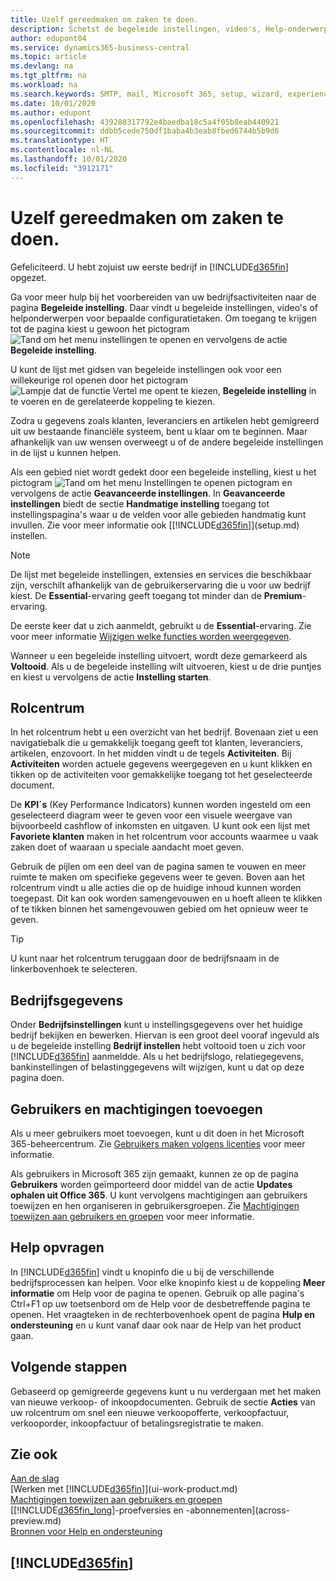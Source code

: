 ```yaml
---
title: Uzelf gereedmaken om zaken te doen.
description: Schetst de begeleide instellingen, video's, Help-onderwerpen en pagina's die u kunt gebruiken om u gereed te maken voor het doen van zaken in Business Central.
author: edupont04
ms.service: dynamics365-business-central
ms.topic: article
ms.devlang: na
ms.tgt_pltfrm: na
ms.workload: na
ms.search.keywords: SMTP, mail, Microsoft 365, setup, wizard, experience
ms.date: 10/01/2020
ms.author: edupont
ms.openlocfilehash: 439280317792e4baedba18c5a4f05b8eab440921
ms.sourcegitcommit: ddbb5cede750df1baba4b3eab8fbed6744b5b9d6
ms.translationtype: HT
ms.contentlocale: nl-NL
ms.lasthandoff: 10/01/2020
ms.locfileid: "3912171"
---
```

# <a name="getting-ready-for-doing-business"></a>Uzelf gereedmaken om zaken te doen.

Gefeliciteerd. U hebt zojuist uw eerste bedrijf in [!INCLUDE[d365fin](includes/d365fin_md.md)] opgezet.

Ga voor meer hulp bij het voorbereiden van uw bedrijfsactiviteiten naar de pagina **Begeleide instelling**. Daar vindt u begeleide instellingen, video's of helponderwerpen voor bepaalde configuratietaken. Om toegang te krijgen tot de pagina kiest u gewoon het pictogram ![Tand om het menu instellingen te openen](media/ui-experience/settings_icon_small.png) en vervolgens de actie **Begeleide instelling**.

U kunt de lijst met gidsen van begeleide instellingen ook voor een willekeurige rol openen door het pictogram ![Lampje dat de functie Vertel me opent](media/ui-search/search_small.png "Vertel me wat u wilt doen") te kiezen, **Begeleide instelling** in te voeren en de gerelateerde koppeling te kiezen.

Zodra u gegevens zoals klanten, leveranciers en artikelen hebt gemigreerd uit uw bestaande financiële systeem, bent u klaar om te beginnen. Maar afhankelijk van uw wensen overweegt u of de andere begeleide instellingen in de lijst u kunnen helpen.

Als een gebied niet wordt gedekt door een begeleide instelling, kiest u het pictogram ![Tand om het menu Instellingen te openen](media/ui-experience/settings_icon_small.png) pictogram en vervolgens de actie **Geavanceerde instellingen**. In **Geavanceerde instellingen** biedt de sectie **Handmatige instelling** toegang tot instellingspagina's waar u de velden voor alle gebieden handmatig kunt invullen. Zie voor meer informatie ook [[!INCLUDE[d365fin](includes/d365fin_md.md)]](setup.md) instellen.

> [!NOTE]  
> De lijst met begeleide instellingen, extensies en services die beschikbaar zijn, verschilt afhankelijk van de gebruikerservaring die u voor uw bedrijf kiest. De **Essential**-ervaring geeft toegang tot minder dan de **Premium**-ervaring.
>
> De eerste keer dat u zich aanmeldt, gebruikt u de **Essential**-ervaring. Zie voor meer informatie [Wijzigen welke functies worden weergegeven](ui-experiences.md).

Wanneer u een begeleide instelling uitvoert, wordt deze gemarkeerd als **Voltooid**. Als u de begeleide instelling wilt uitvoeren, kiest u de drie puntjes en kiest u vervolgens de actie **Instelling starten**.

## <a name="role-center"></a>Rolcentrum

In het rolcentrum hebt u een overzicht van het bedrijf. Bovenaan ziet u een navigatiebalk die u gemakkelijk toegang geeft tot klanten, leveranciers, artikelen, enzovoort. In het midden vindt u de tegels **Activiteiten**. Bij **Activiteiten** worden actuele gegevens weergegeven en u kunt klikken en tikken op de activiteiten voor gemakkelijke toegang tot het geselecteerde document.

De **KPI´s** (Key Performance Indicators) kunnen worden ingesteld om een geselecteerd diagram weer te geven voor een visuele weergave van bijvoorbeeld cashflow of inkomsten en uitgaven. U kunt ook een lijst met **Favoriete klanten** maken in het rolcentrum voor accounts waarmee u vaak zaken doet of waaraan u speciale aandacht moet geven.

Gebruik de pijlen om een deel van de pagina samen te vouwen en meer ruimte te maken om specifieke gegevens weer te geven. Boven aan het rolcentrum vindt u alle acties die op de huidige inhoud kunnen worden toegepast. Dit kan ook worden samengevouwen en u hoeft alleen te klikken of te tikken binnen het samengevouwen gebied om het opnieuw weer te geven.

> [!TIP]  
> U kunt naar het rolcentrum teruggaan door de bedrijfsnaam in de linkerbovenhoek te selecteren.

## <a name="company-information"></a>Bedrijfsgegevens

Onder **Bedrijfsinstellingen** kunt u instellingsgegevens over het huidige bedrijf bekijken en bewerken. Hiervan is een groot deel vooraf ingevuld als u de begeleide instelling **Bedrijf instellen** hebt voltooid toen u zich voor [!INCLUDE[d365fin](includes/d365fin_md.md)] aanmeldde. Als u het bedrijfslogo, relatiegegevens, bankinstellingen of belastinggegevens wilt wijzigen, kunt u dat op deze pagina doen.  

## <a name="adding-users-and-permissions"></a>Gebruikers en machtigingen toevoegen

Als u meer gebruikers moet toevoegen, kunt u dit doen in het Microsoft 365-beheercentrum. Zie [Gebruikers maken volgens licenties](ui-how-users-permissions.md) voor meer informatie.

Als gebruikers in Microsoft 365 zijn gemaakt, kunnen ze op de pagina **Gebruikers** worden geïmporteerd door middel van de actie **Updates ophalen uit Office 365**. U kunt vervolgens machtigingen aan gebruikers toewijzen en hen organiseren in gebruikersgroepen. Zie [Machtigingen toewijzen aan gebruikers en groepen](ui-define-granular-permissions.md) voor meer informatie.  

## <a name="getting-help"></a>Help opvragen

In [!INCLUDE[d365fin](includes/d365fin_md.md)] vindt u knopinfo die u bij de verschillende bedrijfsprocessen kan helpen. Voor elke knopinfo kiest u de koppeling **Meer informatie** om Help voor de pagina te openen. Gebruik op alle pagina's Ctrl+F1 op uw toetsenbord om de Help voor de desbetreffende pagina te openen. Het vraagteken in de rechterbovenhoek opent de pagina **Hulp en ondersteuning** en u kunt vanaf daar ook naar de Help van het product gaan.

## <a name="next-steps"></a>Volgende stappen

Gebaseerd op gemigreerde gegevens kunt u nu verdergaan met het maken van nieuwe verkoop- of inkoopdocumenten. Gebruik de sectie **Acties** van uw rolcentrum om snel een nieuwe verkoopofferte, verkoopfactuur, verkooporder, inkoopfactuur of betalingsregistratie te maken.

## <a name="see-also"></a>Zie ook

[Aan de slag](product-get-started.md)  
[Werken met [!INCLUDE[d365fin](includes/d365fin_md.md)]](ui-work-product.md)  
[Machtigingen toewijzen aan gebruikers en groepen](ui-define-granular-permissions.md)  
[[!INCLUDE[d365fin_long](includes/d365fin_long_md.md)]-proefversies en -abonnementen](across-preview.md)  
[Bronnen voor Help en ondersteuning](product-help-and-support.md)  

## [!INCLUDE[d365fin](includes/free_trial_md.md)]  
